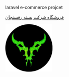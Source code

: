 laravel e-commerce projcet

<a href="https://rppcshop.ir" > فروشگاه شرکت پسته رفسنجان </a>

<img src='logo.png' alt='image test' width="150px" />
